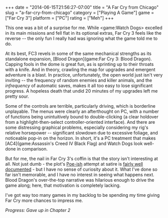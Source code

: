 +++
date = "2014-06-15T21:56:27-07:00"
title = "A Far Cry from Chicago"
slug = "a-far-cry-from-chicago"
category = ["Playing A Game"]
game = ["Far Cry 3"]
platform = ["PC"]
rating = ["Meh"]
+++

This one was a bit of a surprise for me.  While <game:Watch Dogs> excelled in its main missions and fell flat in its optional extras, Far Cry 3 feels like the reverse -- the only fun I really had was ignoring what the game told me to do.

At its best, FC3 revels in some of the same mechanical strengths as its standalone expansion, [Blood Dragon](game:Far Cry 3: Blood Dragon).  Capping fools in the dome is great fun, as is sprinting up to their throats with a knife.  And in theory, crawling the map for upgrades and emergent adventure is a blast.  In practice, unfortunately, the open world just isn't very inviting -- the frequency of random enemies and killer animals, and the <i>infrequency</i> of automatic saves, makes it all too easy to lose significant progress.  A hopeless death that undid 20 minutes of my upgrades left me pretty sour.

Some of the controls are terrible, particularly driving, which is borderline unplayable.  The menus were clearly an afterthought on PC, with a number of functions being unintuitively bound to double-clicking (a clear holdover from a highlight-then-select controller-oriented interface).  And there are some distressing graphical problems, especially considering my rig's relative horsepower -- significant slowdown due to excessive foliage, and noticeable pop-in on the horizon.  In short, it's a PC treatment that makes [AC4](game:Assassin's Creed IV Black Flag) and Watch Dogs look well-done in comparison.

But for me, the nail in Far Cry 3's coffin is that the story isn't interesting at all.  Not just dumb - the plot's <a href="http://en.wikipedia.org/wiki/Poe%27s_law">Poe-ish</a> attempt at satire is <a href="http://www.gamasutra.com/blogs/MataHaggis/20131213/207011/Straightfaced_satire_and_gender_in_video_games_hypermasculinity_in_Far_Cry_3_and_the_wider_games_industry.php">fairly well documented</a> - but I have no sense of curiosity about it.  What I've done so far isn't memorable, and I have no interest in seeing what happens next.  Blood Dragon's over-the-top narrative was hilarious enough to drive the game along; here, that motivation is completely lacking.

I've got way too many games in my backlog to be spending my time giving Far Cry more chances to impress me.

<i>Progress: Gave up in Chapter 2</i>
